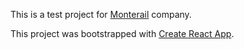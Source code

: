 This is a test project for [Monterail](https://www.monterail.com/) company.

This project was bootstrapped with [Create React App](https://github.com/facebookincubator/create-react-app).